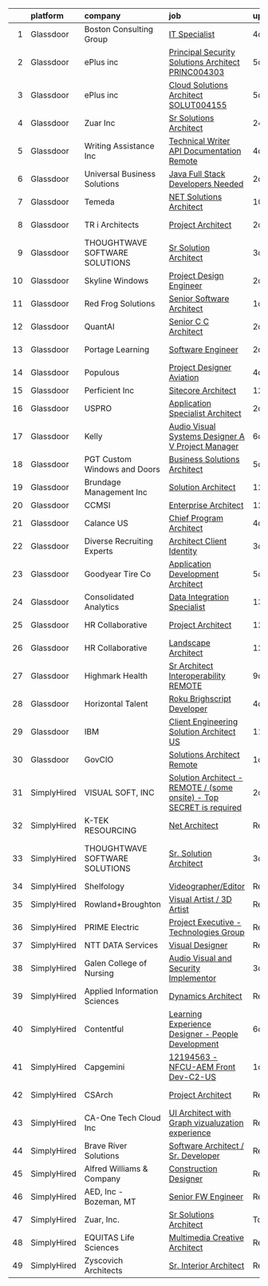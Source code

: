 

|    | platform    | company                        | job                                                                                                                                                                                                                                                                                                                                                                                                                                                                                                                                                                                                                                                                                                                                                                                                                                                                                                                                                                                                                                                                                                                                                                                                                                                                                                                                                                                                                                                                                                                                                                                                                     | update_time   | location                       |
|---:|:------------|:-------------------------------|:------------------------------------------------------------------------------------------------------------------------------------------------------------------------------------------------------------------------------------------------------------------------------------------------------------------------------------------------------------------------------------------------------------------------------------------------------------------------------------------------------------------------------------------------------------------------------------------------------------------------------------------------------------------------------------------------------------------------------------------------------------------------------------------------------------------------------------------------------------------------------------------------------------------------------------------------------------------------------------------------------------------------------------------------------------------------------------------------------------------------------------------------------------------------------------------------------------------------------------------------------------------------------------------------------------------------------------------------------------------------------------------------------------------------------------------------------------------------------------------------------------------------------------------------------------------------------------------------------------------------|:--------------|:-------------------------------|
|  1 | Glassdoor   | Boston Consulting Group        | [IT Specialist](https://www.glassdoor.com/partner/jobListing.htm?pos=118&ao=1110586&s=58&guid=00000181c805b182babcc3b16cb84cb8&src=GD_JOB_AD&t=SR&vt=w&cs=1_7e3c9428&cb=1656918225749&jobListingId=1007970412377&cpc=786328B4A40DC555&jrtk=3-0-1g740bce0k264801-1g740bceh2beh000-5039b3cd2f533cce--6NYlbfkN0DoP8nG612n6SaIo-6cBFZ4ajKscvbmOmjTSQxsFZrL9H6JfLgZfKbKgrk7_JLLLtGjovJhfxaH0RHRMWMWn4-oJDaCNOt7fUPJ1FBB9ld9iuAMeR5H7fpJmfkuBzxrax1h466KCIcVNNpHR4Er1LVmDRdEGs09bOl2uL-94qFNpDbY9WAy7E3grso174PD8CFiKOvltgSdApLCgs79I3ytYVMfY0LrX022TamWjr5BtTAlToo7rYjD_ecbt1A-f229cOTqsoE4ZYKPh8d9Py7ZS_6n2-PQQLfEiuQhC6ZWq1T-b27-zOLqVE0xhUZUUrwY_-eA0h_PjYj3nnEb3j93fYdJyQJdo8yMddUXwOQuG2sl5KPwdiqHzenTwR9hqPGP7G9ArJd79wJ127jWSwoXXpifKkMqX7st_30bTThYARXsc1w7Sg_ZBO9StTm0Vsmkf7DyhJC5E0-G9bfk6pJDTB94ZdkVxQIs9HPxav2eJfyOrvzqP1HFKCs7bITDNhocoqI31MHHj-OuPORhjuJOzKOcj5KfWDdnA4hyZoS1mOv-sk38WovtwRdayOJ_XTUHZZcE0vSv5cxbkb85CkWxgXf0nIIqEfgtxTmngqnG11r22KjTeBC-EY2MCMnw5zJHFKlziAcU4jJGMQaw_1v9Y2QUevN8VqcivWelCcZfNY_BIBXlH_1eOuOGWaOoxehRQZZnFT4fpc3CduLvcB4qTWgEGSlTIxbYB9qE-ebbvbj6CY-SXa7KufwKn8Av8Dfie0E5eV04NANuDTuh1K8gCIy01oSfzLExPu4ULt1ZPDpr5wfbSVthR3sgG_uNt0mQwmqcu171bXS3x0xD9kWgebBNW-0rmM3E-nVNxe4ND_RDYPWafl514yonVHbUi3WQSJb-qRLoF0QEaeU36Cz08h1d0tMq1M30i8-qo-e04AucxjO1JaVU2X0VRQp8qOLBNoMlPY18s8cF_7MNwM8yNCy5nH1tW0Zb_VrtJ6SVlQ%3D%3D)                                                                                                                                                                                                                                                         | 4d            | Manhattan Beach, CA            |
|  2 | Glassdoor   | ePlus inc                      | [Principal Security Solutions Architect   PRINC004303](https://www.glassdoor.com/partner/jobListing.htm?pos=109&ao=1110586&s=58&guid=00000181c805b182babcc3b16cb84cb8&src=GD_JOB_AD&t=SR&vt=w&ea=1&cs=1_1c0d78c2&cb=1656918225748&jobListingId=1007968707434&cpc=A30768B7258D0A01&jrtk=3-0-1g740bce0k264801-1g740bceh2beh000-451ebf4b48f3e9df--6NYlbfkN0B4q5ZfxtiYuHthRCrlNTaH3IgnRrb9iipLWN6eJD-7mZ_ik5fnnuNKhefJl6Hd360KAekCNqj5oNsbN6TfFB3XJ6PN2IPEC_EOwns-xIxorV40ozqYDx1gIJjlZnlyys_n5cEV-jhjNbq6zBFzgfZFvKgz4uISjz_f0UYwLqPpnvLlftJcIfCE2E-84KOBHxCtXXjKRO8uKcwos1hsyw6AwjxhzFXZ7iTYf5AyGiK5MEYJmI8pNT8q8z8r1sNNtfZ75rsURU7E2sG_u4aX-1WDy03gwYgq83BYJG2R5IhKPFGLgRKXOXl6ISReBuJUf62jg10JFWoegbSzInm1eEckvfpZ_5-pM_XBJwMtH8GPujbPgYyJnemI9t3f-q9lT4zCrwRpTtTVoFcwW14eGVAQdaCB9-xYHHIXj-vYCtQ3EbkUWO5TPZXVv6wNSIuM4bv2jBNRMsURA2v-Hiw2iq6y-_Gh1FMKOTlzLBStZKOYUZJ5ZQcgFA3G6758xcVMGaTEs5F8x0JSjNBNgRnW0S3iezclb9FrWP-MGJQcYYe4EHNrlzzM4N-H)                                                                                                                                                                                                                                                                                                                                                                                                                                                                                                                                                                                                                                                                         | 5d            | Remote                         |
|  3 | Glassdoor   | ePlus inc                      | [Cloud Solutions Architect   SOLUT004155](https://www.glassdoor.com/partner/jobListing.htm?pos=111&ao=1110586&s=58&guid=00000181c805b182babcc3b16cb84cb8&src=GD_JOB_AD&t=SR&vt=w&ea=1&cs=1_962f2247&cb=1656918225748&jobListingId=1007968314054&cpc=B63DE67CBF13A213&jrtk=3-0-1g740bce0k264801-1g740bceh2beh000-aa9ac521751e4a03--6NYlbfkN0B4q5ZfxtiYuHthRCrlNTaH3IgnRrb9iipLWN6eJD-7mZ_ik5fnnuNKhefJl6Hd3601n-WqgtBvik5BODLvtZfVzb7egCjMIqj0sUzE-VhJAWQ1Qsr6hPLvSHulrq9yltCQIA05kEEqiJ_OpV6n5DXKK0r1b-kjVfzWyh2KStUPn5XNjvv3NJH-KQXjUNvm1kf2-5eV7loi5DTpyF33gguiO4AaKklRuAQkcbtoFwlk5cwn6f_X7TxfNBSc4LVSmJwzPfFc6Bc2lxxiaCRbKcH1RVxc8IzegYvVFFSq3eYgNr5U2NOjeeHCDzT0FmCWizxrNYfyGYuvseh5sUP3ZG34D5oCbxFj6qaDOj0aF01m0iSxojbaiy-vlCZQpb9Ll6conhKgFH_pGYXJMJyP3TmALhR9dpGcUT445Na0-W7SXLzHQDD-NWsfPiuFm0AIErGDhcLg3zmCOetVWUe4UHk4yGGKxNYjA2VJQprruPNiJDDErRZ0QLBBYr_LI18x2XHN4dBzjuwDwDE5z43Qwm129MVz8a-B8MFe5BNUFT9BpA%3D%3D)                                                                                                                                                                                                                                                                                                                                                                                                                                                                                                                                                                                                                                                                                          | 5d            | Remote                         |
|  4 | Glassdoor   | Zuar  Inc                      | [Sr Solutions Architect](https://www.glassdoor.com/partner/jobListing.htm?pos=107&ao=1110586&s=58&guid=00000181c805b182babcc3b16cb84cb8&src=GD_JOB_AD&t=SR&vt=w&ea=1&cs=1_4bc58a87&cb=1656918225748&jobListingId=1007979717767&cpc=43E37B7B5399EAEF&jrtk=3-0-1g740bce0k264801-1g740bceh2beh000-26027f98ae2fe2ec--6NYlbfkN0AZiaPZyccuKjlre0e0RaBFeO48J0QExrO5hcuLctOVaIu_7Bvz8W8Uj9uVDP_Ge9XRUcrpyv0FVogkQ_lK-4ONOwfmkzud88MWUV6exsPHUQOSqNgQMYty6nq--qGXlcDZOwzTZ_BTPY6j6bzEM8_fl7fQW5ADFvmu69yw_sr8j0Q7WBm250hItitmd9b5wQGmDo3tyx0Rlvza90xBL9QBtGnLJF5rvhnqkNjb5t0rAE_0nphM7Gi9vfZ32jdx5vpGsIQB6EC7l3rthIkFy_M0nUXDhCz8gohQ1uuZ73-l12AGskvuYDAIykqfTfYwfm9aew7T640VFrAdiC6X4E_8iOnt9fH1TxCAM9DFYCmUUXK6Ei2d2aM6Do-dIXU_vSTpmqaKwK9TQ5x3RCiQpwtUfh_LL6te-ysU_hjuCTVWurVnW2VmAr2TGDoVUej7IinINaHPbzEk_bQpVhmcDkr6vR3nnmZmrRb5e-JEUKWfT1uymOaRxEGr1Q8y1XMF1Fhm0_Q1lj7NoA%3D%3D)                                                                                                                                                                                                                                                                                                                                                                                                                                                                                                                                                                                                                                                                                                                                           | 24h           | Remote                         |
|  5 | Glassdoor   | Writing Assistance  Inc        | [Technical Writer   API Documentation   Remote](https://www.glassdoor.com/partner/jobListing.htm?pos=123&ao=1110586&s=58&guid=00000181c805b182babcc3b16cb84cb8&src=GD_JOB_AD&t=SR&vt=w&ea=1&cs=1_2f8ac29e&cb=1656918225750&jobListingId=1007972107484&cpc=1D891ED3EFC3904E&jrtk=3-0-1g740bce0k264801-1g740bceh2beh000-8c97d43449a96c1a--6NYlbfkN0CbyqwCxf7BnLAPLY6j6nCmjwAv0qpbHdzsE_kjzGwLatUrg5kenURRh9CLOawPIOyGzBRND0PUALeFWx_BHiBDgA5vWY8tU1iccnSMpqj3nAIZ7Y0GqskV8PEyb4TbZ1-NV9dzv1VnQJXS76ACadLtr0ZZwfnAWj13ax1XoJ6jA7nIIF0XGmWHWi7E9O11fH3UHu9G86kyeNRptfsSBibRE8634kBt2FGhKyVH3uiX9YyceI2T0Rxv54kfGrzODCedYxKFiuYT8nmq6l42fy7mZbK0L-b27WIT67OrIpXKKQGsAiCTTIRDgIznE9BIQxC2r7gP6U8uugEqkU6l9_3sHq0RwuKIrPyNMzPOa4digYD5gN1p1nnKRnEiqo6JB8MaoMd_0L6Wq8Y8Kg8AtTlTUqdAUb8faYKVKu8u-wA4U-MTt3u2-eH-YkIeTs2BM5rhWt5Vj9zrMPQ5IIa6ef3VlL7nBPYzFw7LYTd1BFLVUtcGW6cr6AIfgGvWiDnTQZYqEGQ5CsyGVL9NXnNmRMvQ)                                                                                                                                                                                                                                                                                                                                                                                                                                                                                                                                                                                                                                                                                                                | 4d            | Remote                         |
|  6 | Glassdoor   | Universal Business Solutions   | [Java Full Stack Developers Needed     ](https://www.glassdoor.com/partner/jobListing.htm?pos=110&ao=1110586&s=58&guid=00000181c805b182babcc3b16cb84cb8&src=GD_JOB_AD&t=SR&vt=w&ea=1&cs=1_23023486&cb=1656918225748&jobListingId=1007977614812&cpc=D8FBC54B4F16B65F&jrtk=3-0-1g740bce0k264801-1g740bceh2beh000-5ee1f77d051e59e0--6NYlbfkN0Du73xfSZ8llA0H3juDoaANIkfCJad9A8777UdOi_8wmN5CqvHzGRXq0rTxZ5TPX6la0uZ5YC2YQMUspOrzg4QQntUnhy3azFBKb8LXKYRz-yRVD6OX97hpsVCuf-Q66BK_NS1PLvDaJdeOQBwjZC_lrvjkw0RPBy0PQskb2h4yq_YSl1AjCfF3Y8e_0wSA-OihMboBLNTPzat79TNl0dSz8821MEscMpcMPvuN1yRrA_bp2sycBdl2RgpGsyZDaOYq8M4k6HHP6A_Z0wFyeOnk2R6Fte9GIlShHrQ1_8X5GdwKxbH5bju8M-IAd2bFle16fxVU5cOWFWXTIB8DKN8cJfrukGS40A_18AG6eKSkx-w_FStaecCWYPiJQDDWkgrQC3OaqEVy3J0MF6rAdYQ0ZAy5_-VqFfDnUY6sPuPf50eKZh0bNKyDdbALvQxAbJtOrzLYvk3OXVa_ieeTw8AOCZ3qxyaKHviMhq7KJZrieEJbRrRCIb_X69BrBZ3uYLEDGsUKBjMqxZ6i4QuTYsaz)                                                                                                                                                                                                                                                                                                                                                                                                                                                                                                                                                                                                                                                                                                                       | 2d            | Atlanta, GA                    |
|  7 | Glassdoor   | Temeda                         | [ NET Solutions Architect](https://www.glassdoor.com/partner/jobListing.htm?pos=105&ao=1110586&s=58&guid=00000181c805b182babcc3b16cb84cb8&src=GD_JOB_AD&t=SR&vt=w&ea=1&cs=1_65247362&cb=1656918225747&jobListingId=1007959760529&cpc=3048954C0A0E4D25&jrtk=3-0-1g740bce0k264801-1g740bceh2beh000-3e9c58443d92eacb--6NYlbfkN0Cdyrb_-SYpjIsC7ShR4LTJruqxAexHI1Km_0W0EzpI0flnEmGiV58GPzItpS6S0-frolYagpieznyBuoUomL9h3gSaCnetPInLxwBobixKL3urrMd_pNPHD5zyfe3qYeDTq1l0u4qIC5XQByrYReYxdKxrrCDbiia_Kn5TujQ4Lly38AvlSGVFQ-ZfOZbF_nZBpi47sRwGt4gSoJzAQRYaiJQ-L3SqSL2ju7BWThPjihOhA9xKsf08QmWe5p1MnU4Yyfqw_30sP4r7WAnMmpXnBQECOKo7hWcYE4tursDeJNui7oruVWvz9j0X54uZwgJgWLz1S8iwimnRaRMtMt0RIB9me9v3iZKBLR_NFMUAW4HHdBKH8kapxoHplpj4vujdxSxEGUMHM5QNG_vzZB-U1kJnTnAYegnT60N-HY_3jSDPwb5aHh7VOIYkhEUy66k6CD7YtJh719G37Jg_dbObtIWH355VhBK3CFVyfIbmwZTjUegDAZxG8RZnstleYLHeD84lGJ3CqQ%3D%3D)                                                                                                                                                                                                                                                                                                                                                                                                                                                                                                                                                                                                                                                                                                                                         | 10d           | Remote                         |
|  8 | Glassdoor   | TR i Architects                | [Project Architect](https://www.glassdoor.com/partner/jobListing.htm?pos=102&ao=1110586&s=58&guid=00000181c805b182babcc3b16cb84cb8&src=GD_JOB_AD&t=SR&vt=w&ea=1&cs=1_8f9c5477&cb=1656918225747&jobListingId=1007977104613&cpc=E963DECF89F34517&jrtk=3-0-1g740bce0k264801-1g740bceh2beh000-e0a93faeca150a64--6NYlbfkN0ARxJgBjX0xGUxuox7CXGr8cuU-LO2u8Zq9CZFa8xkrFUCa_QTXg0JcLgzgNaUcaSnV_Se-TDcxkY8Gl_QpC8MejPGk2rU6wnMRTnvDm5fexbiOVgj9k-3P4aLEtVC2OBOHS1dsqfMHNSJsIvJc5RWUm7E4prl2eawejJ1Lg-YRX4LFkVYcdVXrho08mNFJcvQ5A4rn6sFouaIpxo0XHgISkU4N84yfWXCic4ZUxJu4jPeRUD1jLX52Oy7KgzIy8_FRiQgXMdc5iSkNhWnRarv89hsXOFdtW1IKuWnSzB_woPdvhcKFHwSL4rwVMS1XO8wmAlerfFDO93F-it_D7p__IUeaOS2UZoG2C6RoqzN8dWdDLQTu24Eei3fVoFx6Ieum6FlTFr1Emkjz1dGD97-HPajZxCHWCwLnK0H4CRKjreI5yOjD2J9Vaqqm77YOlccZv4rh2d07F8HR1u6AYPRpXxtiqWvWViUwplGfzAoCOg6OPkgs7CsoYylfQAUljQkibRunRfLyHQ%3D%3D)                                                                                                                                                                                                                                                                                                                                                                                                                                                                                                                                                                                                                                                                                                                                                | 2d            | Saint Louis, MO                |
|  9 | Glassdoor   | THOUGHTWAVE SOFTWARE SOLUTIONS | [Sr  Solution Architect](https://www.glassdoor.com/partner/jobListing.htm?pos=112&ao=1110586&s=58&guid=00000181c805b182babcc3b16cb84cb8&src=GD_JOB_AD&t=SR&vt=w&ea=1&cs=1_18f0c59a&cb=1656918225748&jobListingId=1007973919205&cpc=E509DD49A6927373&jrtk=3-0-1g740bce0k264801-1g740bceh2beh000-75f80485c07a5098--6NYlbfkN0CHZn5pwgssp7aOcE2ck5zyIySAeNca-flkQMqnTsLjReOhWdZFWhTlRyzZSVjCwOQhbtRYYhnEMVckeUfMZEkmUDyLNrk_weMfOfStLmfofO08WwXMw1m2nkhz6G2v3HdpRnipBudaxQuPEq_fFbsPGfKYK4FPKaWJOagjrAxaMEaJVcE8Nvdo9_iYGncDWkT_LlST0ouoINZICHjmLdwNeOczemqR3Yxy_k_yNKEj_NKXnflpjOZw_ksauVrV6mNDcFD5r2BLwFgypZIXR-F-oIhKCNUyIsHieNYa1aVDLbVYNT9pWjcxt3kOf_ZuSwhb3fWrw7HWwo7qO8hSqrlbKsMQwqEYvGPZhgH2tnZYrpOHABh1q3X66NLqlcfNgQFIZdeJoXqva_3vYHwYJpzF56iL4Tu6bNkQp6pYZHpAcIDdMjJ_Nm4eudpO7aM955aYG_KL_dh1p56Fab57gXRyjb3RwZepWq55HVKPVYT-FLdHXwu_mnbbfjDCKtCLVVpmusnEXcDfEg%3D%3D)                                                                                                                                                                                                                                                                                                                                                                                                                                                                                                                                                                                                                                                                                                                                           | 3d            | North Chicago, IL              |
| 10 | Glassdoor   | Skyline Windows                | [Project Design Engineer](https://www.glassdoor.com/partner/jobListing.htm?pos=120&ao=1110586&s=58&guid=00000181c805b182babcc3b16cb84cb8&src=GD_JOB_AD&t=SR&vt=w&ea=1&cs=1_8b34309b&cb=1656918225750&jobListingId=1007977295026&cpc=BBBD384EA192911E&jrtk=3-0-1g740bce0k264801-1g740bceh2beh000-86a86c39ee4a4e10--6NYlbfkN0BfDn9qzh86xzf4i-vqFgBzWj7dNiuZZYo8X3wbdUeoUDIp_z0aHJnMaCdXAK7HVEfikA2RCCYjACk-A4pcOxVhrqrhk3kIOmn0rlYOZHUi1jEz9D009FGAcEX-M-k2cwHm0Z1_qVxZJLQnwbR58cMMohMXRMkNSiqfuCtvezZ6h2FLYCLB3zBTuh1tEUG9WB5UyyOYFVjewAub7f5g-JEETJ_h_jV3gY1s1K6CczeP5BhzLbSEzR_sT1lJr2bmCFemN2x6UoBla3PsJTc3edNicWMSdeYXdX83tVIsJLmH98eJOeMZW-038sR-SuDjgDSW46pXPLqspeA9keXaU54XNl8EweduVvqXg4esEtldoeo0OpxZS_3B5w52_7LH-9yKNzk9olarBp3H7p9XyWvyQjNpdgzoLggG_aa12lf7N8UI612GnyAPHt2gsEBIcibrTm-MWXNmSJJ4YF8NTdGRmLUf0pTsauwW6NuuvLEgi9v-uYyvy4FfM5qI6nt5Wn-QE9zg-isABQ%3D%3D)                                                                                                                                                                                                                                                                                                                                                                                                                                                                                                                                                                                                                                                                                                                                          | 2d            | Bronx, NY                      |
| 11 | Glassdoor   | Red Frog Solutions             | [Senior Software Architect](https://www.glassdoor.com/partner/jobListing.htm?pos=115&ao=1110586&s=58&guid=00000181c805b182babcc3b16cb84cb8&src=GD_JOB_AD&t=SR&vt=w&ea=1&cs=1_41fc5cdd&cb=1656918225749&jobListingId=1007978805040&cpc=AF8BC9077DDDE68D&jrtk=3-0-1g740bce0k264801-1g740bceh2beh000-3f0e2019bbe2da0f--6NYlbfkN0BTy4Vq3kUv-8E8fBOrhZt-7WJQYqv7u2ur6JnxlE7nq8g1z8_JD7tD55O1CXZf3p3lfMg1eunN4QUvIns43DDIDcZkVFGIjNhzKKkl6cKIk7EJGLiBQ951-4ri9G_Q4FzOr0jlPfVyk2oUpjJ6KRqR9yqoxjmyqSwWVIJGjsQOmI-ujUFXGjklINs4GXV5r_7I2M9RVpR8Pdb8HD9j7KXT9H8bIN4De8TbyufHZKrMzZtQhujCCYQLHmCX4lzsz1s7m1Lw3w9Eq1vzQXdtzhjIb5ylwGOvhgR20-9xs2S7PRBytaOKv1N5BjTRgGWAuw9xx8VFj1eqdOU2YGZZ74IoQL_R-0wpOzgkuQmMdejUb3bkYu4Mr0xAk4Fh62mdOfOgn3Yk6VQR_rMWrl9Oq2EExpwu2HCMino3WABjjojNyf_PWZKfN3SOwqojcGyN6_rs4faqa9w75xW7SjzpF9_SkjkayFE6PtC5Ts89yoxq9gP6VvY6ef6Xv_-oUNX29U0EUiInyUGqeg%3D%3D)                                                                                                                                                                                                                                                                                                                                                                                                                                                                                                                                                                                                                                                                                                                                        | 1d            | Remote                         |
| 12 | Glassdoor   | QuantAI                        | [Senior C C   Architect](https://www.glassdoor.com/partner/jobListing.htm?pos=104&ao=1110586&s=58&guid=00000181c805b182babcc3b16cb84cb8&src=GD_JOB_AD&t=SR&vt=w&ea=1&cs=1_aaf94667&cb=1656918225747&jobListingId=1007977658667&cpc=D297ED79D8873EB5&jrtk=3-0-1g740bce0k264801-1g740bceh2beh000-8a9c1639fdb1ad95--6NYlbfkN0BHIfC1zsKGIu0R3teaIu8liT7fbRNLaQeDQfcPJweUK9uUr5EuWDhTKga_8tl2V7kPmob6HipLMfwUqi7HXZ1t5zQCU3r2fSbUEhoc3APVLKJs02F6kKwgcC_PrLq3_TTbs_VOcrys6OLbgfQBPd7zc-mgnZrSp0Q7n4g_hkrB5x2W6CgthqX0suLHVeBF_DW_V3OsHeuPeiWl5471C12Tgzd-CAbcFW1canEYw2x7cWy2_uTgMSKwEqUQM2lezQqd9Oj6vyjN5UV-sOHTO_DF05z5QVK7iyao9bkY5PTVbFQdqVwcIoSsPvCQ3qRdoy5CzeesAPHsMUx38Jn5eA1TpOSkwVQOxvkB4inQ272HYDqF4jR9ehcX0UMluufEno-JQG7Q_PATz6xYSsJS1Z4MF4IQ439LAYqj7I3phBPBs15hSKJgGcZCvfXOOL6nnkzRL5RENhIH9AqLzmWlK-ECHh9lO0KS_hZXp-LpM25FWb-nDz6o19qFjDpZQvaBlL-rKJdrKXfSNA%3D%3D)                                                                                                                                                                                                                                                                                                                                                                                                                                                                                                                                                                                                                                                                                                                                           | 2d            | Remote                         |
| 13 | Glassdoor   | Portage Learning               | [Software Engineer](https://www.glassdoor.com/partner/jobListing.htm?pos=114&ao=1110586&s=58&guid=00000181c805b182babcc3b16cb84cb8&src=GD_JOB_AD&t=SR&vt=w&ea=1&cs=1_39aea7b4&cb=1656918225749&jobListingId=1007976944177&cpc=88BA482E144BE5C8&jrtk=3-0-1g740bce0k264801-1g740bceh2beh000-8575798ff6da14ed--6NYlbfkN0BM4EYztATjG5zj6aB01IqLKrE74O9rhimx1z5rCIYJaxk5h175dtm-hqOMbOZLLJlnmUGd8DC0txkD_MOfbD6diZgnqKjcF1XbuG7OtndOhLkhjfZjVitMesvo_5LMG807l3XWOcEkGPvTqaop-oQynS0hwU-lXwJF02j1Sb_YF0bmBeZJD4T7z8l1wx4gc62G_MjnE8CQP5apdg-VBlMSwBllDJavh-KtA4mnuz85qcbMnZLwZSx3q4kbqER7klc23T4Bw76M9hgXrHY6siNEKvEkrNLwGix_2Zs15ltrnh3aO-AXMVFuEMO4iMFg7ZIpNzRguvrD8m3aWY_5FMus8bxyQDk81vzZhgzDPXdtmH3AxDa6ynuZ2hNjhRE-9RU-UaKIfFOAF29Vudrb--JQrSe8TG8zQ0g9ne9HptD2Wu6FfrVXlSP2ZyqS4JfCWKlZ0x0LS_vEVMMnxrMKx23MKFLdc8aNmm0etLkk6rm4UDoBhObbxGj0yp9Br90P96k%3D)                                                                                                                                                                                                                                                                                                                                                                                                                                                                                                                                                                                                                                                                                                                                                              | 2d            | Beaver Falls, PA               |
| 14 | Glassdoor   | Populous                       | [Project Designer   Aviation](https://www.glassdoor.com/partner/jobListing.htm?pos=101&ao=1110586&s=58&guid=00000181c805b182babcc3b16cb84cb8&src=GD_JOB_AD&t=SR&vt=w&cs=1_30ee2c1a&cb=1656918225746&jobListingId=1007971103984&cpc=C8B5964DE0E6BCA9&jrtk=3-0-1g740bce0k264801-1g740bceh2beh000-6801e20b29281ce0--6NYlbfkN0AwcB_-3iqEJBVLacI3eHPYTCIHvyRAv4wzK-mGZyuISEU2FpgGuNAN9umVyGZ20OAy_c6I2QvYLHx6eg7PyISlrHPw6-uV5sdsk6dr9IEXv_p0d70NqSyGksvrMvGNZ2_Cc6j7C6mVpQyhi2Qh5a29_vxKRklLvgTPZ-Ut7811zYLbLijaxbLl8mDtATbM16Hzw4q8xnFEaRLWRH1Na_NqF8ksDXR2y_xhggrY6A8BhwPksuuHYFYKwWU7XlUR62G5mHPc2XVV0o5r37pDcJ9kALRu9aRhNv4EzZIWqkIZJUJvCTDp5yd6zKn08hBXbqLCIT_4XdoyCr5VLTNOhlOHhcrAgviUEGttaqay88GwAOaMRKL4lKHc7XkIK0H4tvRG8wUizx2pY8lbVtzGjrMt06Zmc4McAFMNi6cJp3cjGJFn3xRwnr6S4RKakxV5oIVLI6Nzwez_HBkDZR6XT-yEzfq0Ta6Hpou1QVsqzqgJnWrviBCdT4KoBoRo8jeUyj73z8sisx2iWcNyzKrZbqfZEq5mA5PEnayab2PW2QOP_r7GjUVeSG_CMEAETrTwYzCthvADlRL4B_aPzgV0u-Dv)                                                                                                                                                                                                                                                                                                                                                                                                                                                                                                                                                                                                                                                                       | 4d            | New York, NY                   |
| 15 | Glassdoor   | Perficient  Inc                | [Sitecore Architect](https://www.glassdoor.com/partner/jobListing.htm?pos=128&ao=1110586&s=58&guid=00000181c805b182babcc3b16cb84cb8&src=GD_JOB_AD&t=SR&vt=w&cs=1_adf6a37a&cb=1656918225751&jobListingId=1007954232984&cpc=DE56C24FF6DEC286&jrtk=3-0-1g740bce0k264801-1g740bceh2beh000-73b5022f2aee2c67--6NYlbfkN0BwIgd06viTOVw7UnH8DC3CxiQdYXi0IoPzutHrAk8t3kMfNDnsOo05GMyr1NEUyJszLQrfWB--8tkJq4dziPPRsklxk7ywHb1HkL2El8e2e1ro1FEjZwgNzT4TqrQb13EqqsMQib3gDMwaX6IdyQE4T4kuQ4uEzRu6FUWzEz_oLAucPHJ611DjW89bCLd_HF4AsTuOaybJpXMqqh12qv2MXebLfA1_tPE28NxkO4wWgrQcHv9VPE9gtse8KuvbZ73V0A4dYFuV-NRIFtnFN6gr64nN0DX7oCraUZOO5i1BYjYpLcZToZ-kF8FOtjkySe15gHPzWzS7GigWUGZfx81ebhFO6_BnVTdgT0sy1Wlc4-2YUkDQ91wGsmM8yJKDZlpkMeVez4p22DmzBwQ9AHYqadsTDuUSPBEs0hk4mcKc-0fiUh6LKwPzmt6CdCwb0e_xCtDA60UG2KXhQHZ257qLdH49pP9Vlylbh2_POoxOJ8rFDWj8yKec-yIMLZXUVzF78uA77beIlJfmO-OhhILIiSmB7rlS3vaqlf4A57_sdOpWYND6SlhZDmKxjd-6nZe3-VOfHy_UJA%3D%3D)                                                                                                                                                                                                                                                                                                                                                                                                                                                                                                                                                                                                                                                                                    | 12d           | Bond Hill, OH                  |
| 16 | Glassdoor   | USPRO                          | [Application Specialist Architect](https://www.glassdoor.com/partner/jobListing.htm?pos=127&ao=1110586&s=58&guid=00000181c805b182babcc3b16cb84cb8&src=GD_JOB_AD&t=SR&vt=w&ea=1&cs=1_e12e4d49&cb=1656918225751&jobListingId=1007977360006&cpc=5C70DC7FEE0D01B1&jrtk=3-0-1g740bce0k264801-1g740bceh2beh000-945441cad278d235--6NYlbfkN0BRn4zFEnrE7Hgq_DYkZ6ukOxkKFK2hKx5vcgIJkJGtHqKbh0Raz9H8xYK0_bRMnt1LsfWYW8LUgJx2lomVMGTNMuh32EE1oT8PrfZURv0qorBhs0o1ZsIA7i3AQB-rw3cR_zDiIXfVIjVdIGdhLmccVpJs8fBFTcRYuH9fIwi-tz6V16VQW5oOOGosZLw8RBkn-pgtYZCRkicSjj9nVGg-f86W6OZ8P5NDHPHCeRdmhK0FyxUACLRtcHhzMRhBQd1NnxHf6oczfwUamGP0UUtcThjHXSj7J0STfGdtD37K-O9FYeAOmd-Z76kwZjplB83-WtMDjQ8pmol-Y-Bs9dZHrHhtWJgjdVBLQzAK4v7-H1XvitpHYtyfJqL0Ujn35ILO9rsizZH2q-mspC31TjoM-K01Pdpx0kTkHIbJDHf3iPF2q5CBRUqBFgOUKe_1LRlzpUOozhR5944r5urj1oCeNOJcGmpEF0DrHGlbAzQZyl1Hw-NFS2vrHjo_ZIO3aTo%3D)                                                                                                                                                                                                                                                                                                                                                                                                                                                                                                                                                                                                                                                                                                                                               | 2d            | Charlotte, NC                  |
| 17 | Glassdoor   | Kelly                          | [Audio Visual Systems Designer   A V Project Manager](https://www.glassdoor.com/partner/jobListing.htm?pos=130&ao=1110586&s=58&guid=00000181c805b182babcc3b16cb84cb8&src=GD_JOB_AD&t=SR&vt=w&cs=1_fafba0b8&cb=1656918225751&jobListingId=1007967259285&cpc=61E17551093C17CB&jrtk=3-0-1g740bce0k264801-1g740bceh2beh000-50f2a3af29f2ec56--6NYlbfkN0D6qFSVCaa8tXn-rJ3OcXif2lPyFmwsE2iZBGE4YLg1gz3DzxANTQL2R188vJaRnaf58c-AGt8qGZk-LzU-543hy-BT8gNK6lhdMDAnfklngrbOxOX4eEHcXOFe1kJtWwNUu-UEsWNIShICIp4jppLpbQTH4gWnOZXQErcw_rBQqP0kGStH6HMnN8DMO1Li6kJgxioZ7ERqHnTeI_XhuItdZmBKu_d6s-XOIAdQKUsbJ19YQqPdf0TIMM9Nssy3dOhjyoYvPpC3wAVspEoGOc1Rk4zS8aNlMNGdofZRjVVcAW0CPj-05IBqaJOslzxt0FDoVOVzKjldjNkHdagjCxJnjrRZAYmw2Q2x87VFuvh6FOiG8_819-fPQbn4cnqFcl0L5OgKNdz3FYB2bAzIEy1VjJtwUk3Fkj7X5OsNQY89jsRuRWviVaJ4Ks7gox-bpg9syKa_106jRYqZ-dRIegF_u3lw7OV_1JkBdrcBTAE_8-wabIHPclOSjfx53Tf654yR8481NcmbkaApK7Qqv_vieFQHJYY_oqSnYsDC6j1TrhnHIjSnl_-3jeziA0rEyCCG9ei8AtEzOgPYgvsQ0Y0GTfWuUVUkaovP26_kx_Y2V2uTwzX4C-DBiiO6jvS5DOMgdmj0X875PSx12X_MuZzjbtSHnzuXXopVaSUjIIZzjkcrA6WgRoV5fnHsSr-zsNoDh1Zn2jXqQPRergU5Y2nGGMfkdD7Sg27QbAX34Sj6M4wN2K0dKEIAF3XHWjx4RcqAXJ_QOupyoo2PKxtC3L-cSX3fjneAcwdQ9xEs3a_NQCltaMXUGnWRkp0Qs8Yeo5lUel0i0O8FFjE6h-xZosJuk9RSqrayeneDlM7BtSSTzuoBuFk3kb_f8yTAEl_VtVcvmMhQgpvcuqUXwajLIqp6AFaxWQiSEmvOKX2Okw3pNVyG2k9hSuQYZBuOwiLoPF2lGhRvmyd_ju5AASAAtPlaK8OzDeLJkjetFVfMtaPJObxWVV62v69rnvkG1S_6144_VZojMhj5RRlAE7XT-iL3qXnkJ1_ysKhCpgVR0sTiAUEAQth7EH_DBAo-djPqZmWjew-xg8YX-GCavnI8NDozOYBsOTEbl9gRiiyAig8aVWjndIHXrIo3D7cBxc75w0sk4u1fYcPgv3njE3_v5BMDvMxBfnYWJ7OFh-Ma6ua2dKS1KsGrKgQwnu1TfnA7QuE%3D) | 6d            | Austin, TX                     |
| 18 | Glassdoor   | PGT Custom Windows and Doors   | [Business Solutions Architect](https://www.glassdoor.com/partner/jobListing.htm?pos=108&ao=1110586&s=58&guid=00000181c805b182babcc3b16cb84cb8&src=GD_JOB_AD&t=SR&vt=w&ea=1&cs=1_6d0285ba&cb=1656918225748&jobListingId=1007968627302&cpc=8D2B7435C06A1689&jrtk=3-0-1g740bce0k264801-1g740bceh2beh000-d1f1ceedec1bf2d8--6NYlbfkN0CMEbTSwSzU1IW97ywJYYnqOWrNpBLK4VX1F-90i7rZ4Mt5YBoxnkmxflezYoO10CWmxQDOnk-RdEieZ5LPnk0VVX-z2jepO7kn_VJDloTs5jf3EfmknQZ4WcgTHffqPzWHHIWuCsPL7ipTDtR3GTGPdsAKUAK8p1nfR9vu6LC80HScdaa9N8XAJsiB1KeaBZdnBm7IYHzhP4Lumcmwd8dYAOuBC3Pr-TZpPli249lgaVgGFrYsV01j0v-voL8dlKk8jjpL5636lmuFgrCFWJRcdBcoHfdYlDNufjM470Eey2uO4tdVBtpG-bUk509E-tpC3ccBB47BRxloi8XfHGA8zAN2Wku2xPrXeoR6IZ1NXSUq7x_iOmBe_9SXkDvuGuDbZo2GXe9FH7YIVoENtNaGW8cbTXTFl6UPZRNy9tg2WXegnN2zhfO5wrizcQqghxue4Y4iSLJscKIQIlB3ESDNlJoYs8J21s3b7QWNdYM65hRTB7xxP_ySXKpOToVNDJaUGkWUlV0UErUJ3lzSU490)                                                                                                                                                                                                                                                                                                                                                                                                                                                                                                                                                                                                                                                                                                                                 | 5d            | Remote                         |
| 19 | Glassdoor   | Brundage Management Inc        | [Solution Architect](https://www.glassdoor.com/partner/jobListing.htm?pos=116&ao=1110586&s=58&guid=00000181c805b182babcc3b16cb84cb8&src=GD_JOB_AD&t=SR&vt=w&ea=1&cs=1_1c211853&cb=1656918225749&jobListingId=1007953959328&cpc=8507CEB59E1C6AFB&jrtk=3-0-1g740bce0k264801-1g740bceh2beh000-46d228c9998121f7--6NYlbfkN0AGfh-Lc_KsKUjNFLml7KyHwsWIuEkbqC5Cixjma0QALGkzqZQNZ7K3mfVsj10Jcvtf2AD4BYaD-uHUiGC3iualoXc1OFtk33d4FPQjiyHvuMFA6N12Invyh4jfIQrToCIdstd7gusvXi_WuOhu5kHSxk5bwgCdTNG40iN77pk6Ryh2d6UZ5L8UcdlBwAwlbqyRtBep4950RJqBs8kdHSyheXIMwNV0jfX1DKOJgWdEwKud08ytGdHwRvmA5sXEdipJFcl93FPFoy0Kk7RuvUW2M1S-PjvnQVlvxR-0o4PP7oSgTq9J5fQ0vLht28X-Z-ujJRDdeb8pRAKMgpNP32JOJkEWWgpXxYU0xBpmb_2NPBA2g87vlngr7luNcB-OXk8G0Z3kGVc758pf2QNSi_qfDVqZv6gy80Edc6NZ6z1u771fqssz8H_wHOxkv9LKL4f7b7e49LbByAypPFwOaHrvGgNc76oD1Qc07TdkAz99ZgPQHb3w450GaNLlIX7bB7P6bFalrBT5MVM74ZilJkT_SLDcj1GJuXGmaWaOOlMgo8nru92jSmhe_6pt_fijT4HCCtAGYYiYrOFsQU_1RQyQ)                                                                                                                                                                                                                                                                                                                                                                                                                                                                                                                                                                                                                                                                           | 12d           | Florida                        |
| 20 | Glassdoor   | CCMSI                          | [Enterprise Architect](https://www.glassdoor.com/partner/jobListing.htm?pos=103&ao=1110586&s=58&guid=00000181c805b182babcc3b16cb84cb8&src=GD_JOB_AD&t=SR&vt=w&cs=1_e7339c31&cb=1656918225747&jobListingId=1007955415742&cpc=69B8552047CEAB84&jrtk=3-0-1g740bce0k264801-1g740bceh2beh000-4148b5ced00369c5--6NYlbfkN0CDM7tFJxw7f4ijTXeqGWcR9iaGooe3kUV-rew4lpDfjLIrzwCpRrxzU1u-5Ydzledc9LWTqyaiVX7q4_NIEKVj6sjOnZoBuYxnmaJMDq24CbbLw-0EIvD5erZ5R6wFVTm10LvcxpMOwDwrvqlyrVNCj0Y9hoOMfJw_4wjTB79No33NqyY4yiLZsYOTVq9KNmx-SUQ2u7fl1nGWJXArFoIcr5b2tqMv-d9ADNfMGdGAM9FOJAicR5I1LtDDSdyry6ZNJCap4h-aMQulusVvVtI62YIqxct1WthnRbitLRmHN5Zf9Q_W9uOC4a8sGlF6uq92_MRcE_VULG137TupNGFsMdL1rLh1AtIHr4KoGGi5_RJIlUIkk7XnTVvxQxPD1vw09fBcUorFInBOxRXJtaYUTqYDpXsrvPH_7SneftuFxy-9Ck7QV0VaHJfCNaYQwc-SKL4wSGRTZ1s9syTjM856TJz_KeC4ojjEIzLBz6cvI4Sdne3VmasOfmGHo2tsc-Ne_gr8ZhCcXn-p3g0hCZFLB47NkQAtOI1tcBxLkM2O_LvElujObeQ15XtdnqjdzljyX8wiVN8bP3ax_2h53QYHCKOc6FU88Jyj0kT7EGoSCyMjtCcC33tEesbaPt3ijLC6nW5C5_YebTpxvdPB_0p46sYu22NWqRSTD28kyKPIU0hMRzPsOprf3P7UYCPH5FfvsbKBSzk0GM_Jvi3Xi9rLgjYFdWmcGFZDBEUWS5_JYsLepRUpWlAo7YoncaEoxLRB3XtfhvMep43cSmgiqKUQ7tlm-3lrqR0%3D)                                                                                                                                                                                                                                                                                                                                                                                                                                                                | 12d           | Austin, TX                     |
| 21 | Glassdoor   | Calance US                     | [Chief Program Architect](https://www.glassdoor.com/partner/jobListing.htm?pos=121&ao=1110586&s=58&guid=00000181c805b182babcc3b16cb84cb8&src=GD_JOB_AD&t=SR&vt=w&cs=1_59ee5fae&cb=1656918225749&jobListingId=1007971662043&cpc=878687325D2A5CC7&jrtk=3-0-1g740bce0k264801-1g740bceh2beh000-b0c16b36e7c26f03--6NYlbfkN0CUxI4io42tSS62xnL00SrXi2yJmCzdJxEKcpG7rurhb5FjF5g-iXmZvTARN1VglQ3COWQjuxrBumaJxj2APgssHRz1HcenbgNF8o_Rw9yEeypNQN9NaXYt3Mno6NMoSp4RF78NQCzIdaR7G5fNMOSi1KtL-uG2ObBCHnmopQ827yHBEOLHXEDLtWA7MxwJoDrl_hsyVtRYCooVuVGp7xB_k5yX_NA_pxjcHN7vjkW9Ld9SQqRbfsLZTZ66dvlQLra4LKrbLE0Wf8mwoCEwwpJQnqMK5OcyIDUCyuWM2l--T8-maulqJD7evY4sTKs4n6j5SCnUjATfniQQj2CJnLxC0J_XWyO6oN43TFuFkmmshtqTACBV9UVjLJ4GhSoQ4RX1eEf4DZ6pXDuLw6M4MdJXEEOklFf4lmJ-JppVd18f8DDQTLJJ2b-MumtKuZhZ5P6srazGAKHMLyEmg8q-Y4wIfL1_udOgHI4RYFie_BGkA4tWB1EVyr3ytYqqgvfKvn-2ORdWgS5WGKs0I5fDb2Xc-6kcxA22jtjNhmzmbvzsOBY47v43jLQd22RSixPEiAz3-qNbLSn5AUl5fOgTWMBIuDVt5bT6Qf4%3D)                                                                                                                                                                                                                                                                                                                                                                                                                                                                                                                                                                                                                                                             | 4d            | Atlanta, GA                    |
| 22 | Glassdoor   | Diverse Recruiting Experts     | [Architect   Client Identity](https://www.glassdoor.com/partner/jobListing.htm?pos=106&ao=1110586&s=58&guid=00000181c805b182babcc3b16cb84cb8&src=GD_JOB_AD&t=SR&vt=w&ea=1&cs=1_385cd0c7&cb=1656918225748&jobListingId=1007973756042&cpc=968C91D10CA48408&jrtk=3-0-1g740bce0k264801-1g740bceh2beh000-c8d67fd42df56330--6NYlbfkN0D1c9E_lxtBajamFj-lua9cc5U_SIG636rCDb_bf3WCXoxWsorxHqzMwcQ7fmk9Hi4oYWjd7N-hJ-LKSBceXeSM11VzlpzxYwuP5UaWAmtKZdrVMeLkNDiMRE-OIBRoNB1K-Py3rLVfLkS-67PcL3hG3AMkIomAN4vAeJT8VIbJ6WPHIB0tsXl5DdSfvflindcjc8YGLxclQHBtBhG1TOHvQuUsf0OmW6rRhIVlN656e0UUl-IRiwUyZMsfAb0PZzenVW0_5dNz57rBp7nML3yggnJUdq-0CBP4KQ-kTaLmN87B8qu80vT22Avpx2NTgbBL-jM3b4lrLzcj_vpj2iH19j4LAVKK6KmUY0IQwtajEUc04g--xJx86BaU2narx5QmCLc8Bmi1GHmKJ0XtAmZpul1AHmMzB0KO1ZFg8e2NAjiKW6MCJbFbzw2GIEXWqKHITF6gyQhaSiBF5dTNul48bBRswAs8WZFxcy9bd_5-jtTYIa5YXXUoeomIqbiR4ZFQoSY9vNDrlFdnoVLpoVBT)                                                                                                                                                                                                                                                                                                                                                                                                                                                                                                                                                                                                                                                                                                                                  | 3d            | Remote                         |
| 23 | Glassdoor   | Goodyear Tire   Co             | [Application Development Architect](https://www.glassdoor.com/partner/jobListing.htm?pos=113&ao=1110586&s=58&guid=00000181c805b182babcc3b16cb84cb8&src=GD_JOB_AD&t=SR&vt=w&ea=1&cs=1_d70ed14f&cb=1656918225749&jobListingId=1007968264898&cpc=8F7BC0C6B9F707AE&jrtk=3-0-1g740bce0k264801-1g740bceh2beh000-094babcfb3a9818b--6NYlbfkN0CXIfSNfItPuZKGr9ali3trWJIH3gXKbEr8lXkR1FwPJ75Q_d6Zj_toPGQc3qlMAmBPmA5hxCXd1B4y5Qcwk3SADhiFwbqymJ-mvKK06XeIclr1tiiCqPh2U_bDq4GRffHwZ3reOaJ9QbcTa_Z610wMrnudmr9Dms0-o2ECPx6I8_DJdCXutROgrbQYdUEMx3UbgshUNnE-oAVFAiwuqp5hbvkR80R1uq72GgmYOFUZBSMzPRAwI6ZxDyWjfE8aeqJ65UyVCbnAtWxHLu-rOSPY_B7zEI8RIwpnE-0QqUDssazCIchFPqLAPqmxQyL5YwtE3aOk3PyGuHEjJjLvTk5IHr-yYdD50Ar8Vw2bnJGyFdqQk78PsLewZPLkBFuHhoDlN_AGZJr3wJ8k8iu99uUBBnBemOEMBmeYzctqApJMJlnUKQ3x0HudNZOS18la4shTgv1e4rdF5-_-_O5TTxTGTfLkk8YOYLESTH26VTwdqI0tzgWt7BPjRTlHcSsnGi--9YqX0K8ly3KaOxUU5wJCdY0MSAuoiTI%3D)                                                                                                                                                                                                                                                                                                                                                                                                                                                                                                                                                                                                                                                                                                              | 5d            | Akron, OH                      |
| 24 | Glassdoor   | Consolidated Analytics         | [Data Integration Specialist](https://www.glassdoor.com/partner/jobListing.htm?pos=126&ao=1110586&s=58&guid=00000181c805b182babcc3b16cb84cb8&src=GD_JOB_AD&t=SR&vt=w&ea=1&cs=1_e26f9aca&cb=1656918225751&jobListingId=1007951640014&cpc=82B3195DA92CAF92&jrtk=3-0-1g740bce0k264801-1g740bceh2beh000-61d627e965ae09af--6NYlbfkN0BqFrj8rus-ti9ngXyBVS9aLJSZb3x9Wb64CpoJoKdGnC0aH0beGfbjr_D0dgbOj1jRsMrcdCP_tWbP-rgnzXEj0GKy1gLd-WylNI_O0H7mAz97VGJSkh5ZNNfzka-EQrcaz5S8tpVQoqyGKQER_cM_zTkStaamtEPez29QkRoXBLH2l-jxoE8v2f1qWwpKHP0qcKMyFBcGC0WN_9fb5BmuBSKf8xBopDa7_PPRxvUZ3ZyQvx-C47k1HE37aQqrcCRfQ5Sn-YG-LB97dvmWyRyb7jEAoEOHtBM74DcAo0ZgyrfSFsCmCpfS830Q32yE_ua8AdwxC1Y-K6jTzwfVWyqk0Et6UhazYwbpubFfrxZOztz9kDvzO5ezEpktpyNBrDUJdsImYoGrjQvoZzDO31azs8tPDQUSjqcSeGM2N69eSLPb6neULKWCbcgjPcYq3DF_Yiq4bGwt446pREI1pdwsHMPMugEfRz6snbMpcDnkZoSa2GxCNiwjVjxb-lQBLQ386KsqTHBCog%3D%3D)                                                                                                                                                                                                                                                                                                                                                                                                                                                                                                                                                                                                                                                                                                                                      | 13d           | Remote                         |
| 25 | Glassdoor   | HR Collaborative               | [Project Architect](https://www.glassdoor.com/partner/jobListing.htm?pos=125&ao=1110586&s=58&guid=00000181c805b182babcc3b16cb84cb8&src=GD_JOB_AD&t=SR&vt=w&cs=1_c2b35b35&cb=1656918225750&jobListingId=1007954809012&cpc=AF1E4A3695F490BE&jrtk=3-0-1g740bce0k264801-1g740bceh2beh000-04221eac95d8a1b2--6NYlbfkN0BTSu21f8zqzy3qpAeLGGCmDK45JKwM2ZbCMeUdrc7dKkZS8UKvrAexG5qRpGEbaA8fEgdkEA4Z0GM58xZnOMGSq7mC0BLKEcFUre6GW9h6K91Sx-ZfPHQKzfdapN8grQTBMVO4eDu-5aSAXZAx-NHo_SCn4lNVuS9PtveV0SWwwHzFDn8EB2LLUDOj8VR8DVWFrj8ZWj_rmaEKRcZjtA6T91KKlWw10SDONUBuKurGvqJm06qmE9CdGf7I9Ufxo3Zy7i8FDRmCiSyR9Dw_vKi4ey23axoX-jAla2fqHrAzJdoCy2lE9mrW757tRdjx9CwbAy4KdMdBsu6Xas3e6j2IRWRBHb1nvwwPofxMSpEF0C6ZEKOIHPZT2pkp6T8aMjx1aDCnQKWv4nogeGUslyL9K04ghuDBNoxVDrwe_KknEs0BfGmeS6iSm5WQBiLwtwLHai6mSfdOze39F37KQ4vawrZncKyI60wwyTY47Clltipy1JCNxbgIjpYF2W3l-y1vkdGCXOQIgWKYwVA1A0wbku-Zj3zRcZ1ZWgYTNaISTKKrV18Pw4z9hoAHuCT8vVtm5ZIhcQliNwbk1_oFbirOM11XBsqFONv2yKAIYbK03gFBhvPENtEhFNPGA7MZkQJvXVizPeDg1rotlOQqE_p3WnWor7GjWt6P4fEz9iLjik8Pq9-o7et8sBkRNyxoXhDxL9O4xCfLvJoQwJ0JxjndmH9ltZn8Lbyt7dn4dMyUfw%3D%3D)                                                                                                                                                                                                                                                                                                                                                                                                                                                                                                                     | 12d           | Dowagiac, MI                   |
| 26 | Glassdoor   | HR Collaborative               | [Landscape Architect](https://www.glassdoor.com/partner/jobListing.htm?pos=124&ao=1110586&s=58&guid=00000181c805b182babcc3b16cb84cb8&src=GD_JOB_AD&t=SR&vt=w&cs=1_c8ede845&cb=1656918225750&jobListingId=1007954821301&cpc=9952A63AB06E78AD&jrtk=3-0-1g740bce0k264801-1g740bceh2beh000-eb2506c167c08c06--6NYlbfkN0BTSu21f8zqzy3qpAeLGGCmDK45JKwM2ZbCMeUdrc7dKkZS8UKvrAexG5qRpGEbaA8fEgdkEA4Z0F8kGn6ABEsh5k7hQb4fEURLlEv-XYI52oWihtxX4BOLUSqJjDMflQuWVvAnkVFo733c7IVrVK3fozs9DubktlwJMW73QvJDT2tkORSE85X3yE7fny_cHZxLGTdKMlIaJirOZaKadroi--Re84a13sLa5k82MsJ4LFU6gMw6Ia49CHQTPab9KVUrxM9PKAMO93C983JTU3prlvM6b77yJtmTV_oEVoMH10r3xNz3ElPjVMVe8EI2fL8UOgSU5ilciPNQUJIBaSD-0ic3xc2rrgvwIgD8ZFzeUu1o5zjmHhA5Cv4AGR0zxctibww0kKzEUyO-K2k2N1getMWqbGo91zF28M7zEtSkRJgXe7IpfnbVA3yS62YlEqF-BN8IEbZ0TBXdWZzOrd8iCj7Xjo872qIbGPi2be7Sc0RhC4eDbZbTfx34fHmmvE6MbzDMuXnNJNCN_9nfp91HciVEa560Y5aolXZieVzqaAAvoKKBCWGJML84vnp9LRGhyFkfODYGTFHzzIOXyHajtscPD_t_ZUnSp8Fv1zcUlK6CXT8HWDhFQlA0HGJJvZSwzkwhL-Q8h6XyCglmhimZY4_VyxA-Eum4QRjY0Kb65xl9-UO31HURcK-XvwJnthSgu80D02dYWzIJdCRFh4STBh6T3LGUe9iiR2ourTgUAA%3D%3D)                                                                                                                                                                                                                                                                                                                                                                                                                                                                                                                   | 12d           | Hamilton, MI                   |
| 27 | Glassdoor   | Highmark Health                | [Sr Architect   Interoperability  REMOTE ](https://www.glassdoor.com/partner/jobListing.htm?pos=129&ao=1110586&s=58&guid=00000181c805b182babcc3b16cb84cb8&src=GD_JOB_AD&t=SR&vt=w&cs=1_c801d7d1&cb=1656918225751&jobListingId=1007962136575&cpc=47CFDC01B3F81FAC&jrtk=3-0-1g740bce0k264801-1g740bceh2beh000-4b1d0031f180ccf5--6NYlbfkN0DJpavXH-RmO-bOhRaRmJiy38opQiWQs61SUSHCWycS2RCo-jhand2O56DkrS2Xw1Egj00f5D3T02zT-6DmJWZ-D81UCYb1kISPSm24v7p1aWS1UmzPtb0uoBwMzMbZMS1Ot-4VAbK1wYzIUJxkuWTlt-yMOpCbbsfAZft6m_Dwvd_IqtwVlXOsguC_-8mUb6CZu17sKFkFjovcCJaoVQkL1-xe--M85SHAF7gDoKDzaO-6jxUYSE0F3TMDQzXly_K_xIjlst3ezpyuUsT6VNNxvzjeST0f-PD6kHLTFWVSC9WZRmv8wjIXK-4fqi0CkYPHEyK2mcN8agg4OsxlUtcNZR2vNncV8ZKskWJtU8Cp42HxXzJ_hpt99mPsfz3GTnIOSak6MUSlRzIsEmH60BZF0LkLAk3ko_UQv3zaUHaH6Rvs-Y_W9OcnRkhn7N6OT1YWd6AQ5BNPbgBUC0Ff3-Y0FIUSlAzvp9QNALmtCGa6OxHyzdinalAQx673ZKFbHoFNg7Yd-h9Be-552UE7HEIMbQ9svtSqK318kCxLF_DdOg%3D%3D)                                                                                                                                                                                                                                                                                                                                                                                                                                                                                                                                                                                                                                                                                              | 9d            | Pennsylvania                   |
| 28 | Glassdoor   | Horizontal Talent              | [Roku Brighscript Developer](https://www.glassdoor.com/partner/jobListing.htm?pos=122&ao=1110586&s=58&guid=00000181c805b182babcc3b16cb84cb8&src=GD_JOB_AD&t=SR&vt=w&cs=1_ad61b2e4&cb=1656918225750&jobListingId=1007970090890&cpc=C0FAF87ADD587446&jrtk=3-0-1g740bce0k264801-1g740bceh2beh000-7976eac2dcbf613e--6NYlbfkN0DVLD0NwOQENOe9ZSCJLsOt28qZmO4545ePKxrhyheH8quYXvZ38a0yFLKpQDQrT0yhMQJW6cag1PQSX6n4E7qSCs_V0oVQxu2bpsd84_NVwlv5qGVKRVZ7ebMFLskNacWWxKNa0CQ2s8dMEpmi9YVk6vML5hWvekv1lwpf6kyd5KYpupV3TycI1fsSaDsYg0tNLPgvD57vT4fTr4q5xm4vTYzVPfPbBJt8pTUuCDx6UYfmVkS9AyC4aN6w69roqrOywhWTnaPeS4koXDJElWBbDqU9xKx5u57CYCLEXtuTpi-LyMNdEZGsZVAxwe0QW572m8AvpWLkuWRsuEwn3nyhOxXpcZZG2PQmTSKit-sPd_NIsyQ9sPNU531R80LcfwhzkQvAY_9oS91HFyg74RjQ_xqP97tCwziHoE3ga9QBUAXzu_y-Wkzl4s7MYJ8xOXGORloUN14boZ1eZmwL7P9I6OlvTeyvwamOd1ahjCBVsZokzL_U3gT76jB-CSmGGsVkPROTuUcptuk1ULQqj5vpO0JdMWdWNuUmH-auJcdSOJk6_DoGNQGu-flRSezhFNNMRP7Dwk1ozkl54UcRhmtXXsMxpsyASMkb4qU_zG4mPIAMaEW2GliDfWGjEm0FZWWqSqJMC7b8_H4gaEmKpOe0GXFxfAwvPWHYKanKzs6iP52KdzSeVbZT3rhAyDxxc1J1l8x-WaXsBHhG8cEkS4O8Ue9EQVwVaEmn0PGOGYsXrAhBK03GxSNsMLX3WfwjkqkVHa6Ap7h6k2lTwHHW0aAVEFU3J9V6YK_nqcwJmI2lFSEuL3V3CmI0xU76cDRh_JXL9qRkBOM_aaUh4ckuqEwOz681ufOW4KsWgKgc862LGU-sejuPBAtFqkujbKRfSDeGwqDjMaYOKeLZzZtN5DPstmvZiF1wcRENJa9baeroew%3D%3D)                                                                                                                                                                                                                                                                                                            | 4d            | Greenwood Village, CO          |
| 29 | Glassdoor   | IBM                            | [Client Engineering Solution Architect  US](https://www.glassdoor.com/partner/jobListing.htm?pos=119&ao=1110586&s=58&guid=00000181c805b182babcc3b16cb84cb8&src=GD_JOB_AD&t=SR&vt=w&cs=1_132f477d&cb=1656918225749&jobListingId=1007956538842&cpc=DFCAFF9DFE7B86C3&jrtk=3-0-1g740bce0k264801-1g740bceh2beh000-39cacd9fc28e641f--6NYlbfkN0ASsx9s5kYVCGTGnmC6Xh9NWSoe0erEY_uce-MxN6cSfhCFF8tPJks6RQ6ru_yf5NJG0rbc5P4wpR0yTez1EdENu_tFpXfqW9WhqkpI8UjmLMbSaS1XvQ8GR-k53qL7lnvVsehkr6O2WP9xQqSExbO_WUwyzKqdRKYVHZtj0fbG9m0BWANT9GpafdQyNTQt1YuCPfHl2NGkUButpNplM5nRbVKwtl6L_WZR5_zx8HPLQP5DYRiY6TcPHw7829hxVmP2Bc82qCsS208zNn8ITP6fXbaGh2IzOC5a66R4JFfAPmbOwlYo28jDc-AvBgQLJu-r4iVUBTuc-64MRBuXf5OM6iQZSCWrgiOx8pCWgD3OP9wXQ4LdMo4EiuEpaguPhrhDg4kaMVPqBVJa0Mwd0t9VXt2qvEOAA8E2g_XvE_ILk5_uwuuWgXebJDklo7ySo2edslL4fQ0l9LA2VxRnX2uLNnUbn7vdEawGvJ4Sg6ay6uHeROz8n5IPCcaSuAMkUBbP552u4PI91aYEFg7ijXyQD_OOnjWbgh6ntUz6OqusF3WhV47u2aKEX5l8NK7BwPoSY4Yfcr--4ta0YpV95oN5GtZcbzpja0dF20Ly9Nm5C2mcdKsMzfQ-zyagiUWpIQecXcI4fufZKn7RDEG1C6gm94JN9io6rm_I4CUL18OZylgddAkuA8wYIqnn2rp121rhFdrqbSfHnuqTyrEUvvQ4Y6vZQYXmTvTY_DWBWgXJgLHl7UdNeLHJoHC4c0Uq7GXhZlvt_WMb6h6TXGqCD6cqTiDNq0CCCz5YogOY_hMu1MD-hAlYKF3MEZIk1Lc-QsIIvM-i-_T0k10y71L6affMMFlcC0jXTpmr-yZwyg-x41FFox_KiV1HJGAngPodxFup_MjVtFO-ptAZR3BQ-xuC5181FiTSCZ1BKmE1X_hwiSVSn-M3eISD9CPwLAG5RK31LdzKbdfZblT4MYhJ2qb3MaisddX5ayTeeSX9rF70aYvsa50i5xy36ebVhMqmWGKfq7OlSOy36lUI2D9Tyirov1hyRoXN_xzag_U_d3zElA9cKPp-jk6UEHU0t3dQu7glmdF-VGwEMWMyxomgOAIW_2R-Xj8vrHjPvyKfcHPB4ib2NmHyW7Ru)                                                                                         | 11d           | Austin, TX                     |
| 30 | Glassdoor   | GovCIO                         | [Solutions Architect  Remote ](https://www.glassdoor.com/partner/jobListing.htm?pos=117&ao=1110586&s=58&guid=00000181c805b182babcc3b16cb84cb8&src=GD_JOB_AD&t=SR&vt=w&cs=1_2e113893&cb=1656918225749&jobListingId=1007978596400&cpc=C3517E2410EFB392&jrtk=3-0-1g740bce0k264801-1g740bceh2beh000-266625566436227c--6NYlbfkN0A1nvzNsvV4qyCy1GhW1Freg0uBINZ7OaZ-2zU4Ex1TXTqzZBkkuwHUK3v8PptU9X9iQTNuyIg0bpV2hdJ_HK9odugz-Uf9Xb1efQWQldHvSQIv8-D5zEg7WnmXQ7sTio0xLDxsW1fZsjSG1sVP8A36w_aAPvjDC97qHWYAfTEDvPbqu1C3ELEftxdLFR8rgj0HLm6otssGG0ViU9VXuVk3tCofSK7LOiAZb91QyJLaQ0hcMGOJ8SK1_4FwwgmWG9PuiWmjQML1As6_4TWZOlKeDC4L6X5a-aP2dRfiDgy22NAKb4ed4Hr1W5RRjTOcT_wsFW7kH4TbBK0xDZ8LcCdOjWtX1yNfDOESMO7aRPek1curIbU5znbG5HOh6hMoH6-pVkGvjpm5vV_GdJn2dtOTS-wZvtWJQqGoLm5fhqtMZBq67Ixa59jCfrd1TrZDHZPOsm9JhP6ILgv2NGQ_m2V925HeCE2BipKgVwQubF21Cx89smqfBGO0E7-IZws8nwcon7KhwNLiww%3D%3D)                                                                                                                                                                                                                                                                                                                                                                                                                                                                                                                                                                                                                                                                                                                                          | 1d            | Fairfax, VA                    |
| 31 | SimplyHired | VISUAL SOFT, INC               | [Solution Architect - REMOTE / (some onsite) - Top SECRET is required](https://www.simplyhired.com/job/ZHMs8PwgqybHniKm_DoksMBthAxx9TJGFrJpX9Rak9Z-feSkz7x9Yw?q=visual+architect)                                                                                                                                                                                                                                                                                                                                                                                                                                                                                                                                                                                                                                                                                                                                                                                                                                                                                                                                                                                                                                                                                                                                                                                                                                                                                                                                                                                                                                       | 2d            | Washington, DC                 |
| 32 | SimplyHired | K-TEK RESOURCING               | [Net Architect](https://www.simplyhired.com/job/1uPQilAX3V-479ff1scEi3qUbgvzFtHzO4sMIn54SywYJQnMJ_kr7w?q=visual+architect)                                                                                                                                                                                                                                                                                                                                                                                                                                                                                                                                                                                                                                                                                                                                                                                                                                                                                                                                                                                                                                                                                                                                                                                                                                                                                                                                                                                                                                                                                              | Recently      | Remote                         |
| 33 | SimplyHired | THOUGHTWAVE SOFTWARE SOLUTIONS | [Sr. Solution Architect](https://www.simplyhired.com/job/-OZbd6G3HQ_Rzarhb9DWO9k_imtTbs9wQQel5HkqlC43OgweFYY8XQ?q=visual+architect)                                                                                                                                                                                                                                                                                                                                                                                                                                                                                                                                                                                                                                                                                                                                                                                                                                                                                                                                                                                                                                                                                                                                                                                                                                                                                                                                                                                                                                                                                     | 3d            | North Chicago, IL +2 locations |
| 34 | SimplyHired | Shelfology                     | [Videographer/Editor](https://www.simplyhired.com/job/YzHX3pf2A0nH79wYtULoavg0FUQul_H8R0Bvow6KpmJ4rPP_eO513A?q=visual+architect)                                                                                                                                                                                                                                                                                                                                                                                                                                                                                                                                                                                                                                                                                                                                                                                                                                                                                                                                                                                                                                                                                                                                                                                                                                                                                                                                                                                                                                                                                        | Recently      | Rexburg, ID                    |
| 35 | SimplyHired | Rowland+Broughton              | [Visual Artist / 3D Artist](https://www.simplyhired.com/job/a6jc09FaT-WsTWRX4SZ9r250FnXzzVMgqyOB-q7qjxkVTn6ELeF_Pg?q=visual+architect)                                                                                                                                                                                                                                                                                                                                                                                                                                                                                                                                                                                                                                                                                                                                                                                                                                                                                                                                                                                                                                                                                                                                                                                                                                                                                                                                                                                                                                                                                  | Recently      | Denver, CO                     |
| 36 | SimplyHired | PRIME Electric                 | [Project Executive - Technologies Group](https://www.simplyhired.com/job/2itCAH_GV_8YDQ1Xp5WIOMD6N9tQozF6T8L87g8drBuvkQO4mZE2MQ?q=visual+architect)                                                                                                                                                                                                                                                                                                                                                                                                                                                                                                                                                                                                                                                                                                                                                                                                                                                                                                                                                                                                                                                                                                                                                                                                                                                                                                                                                                                                                                                                     | Recently      | Bellevue, WA                   |
| 37 | SimplyHired | NTT DATA Services              | [Visual Designer](https://www.simplyhired.com/job/IxtYumr_vbsClm41tggEVxS0joR2Aj4Sn8lZzSaEKKayaYvcD8Rsvw?q=visual+architect)                                                                                                                                                                                                                                                                                                                                                                                                                                                                                                                                                                                                                                                                                                                                                                                                                                                                                                                                                                                                                                                                                                                                                                                                                                                                                                                                                                                                                                                                                            | Recently      | Remote                         |
| 38 | SimplyHired | Galen College of Nursing       | [Audio Visual and Security Implementor](https://www.simplyhired.com/job/W3lKRKdu-DpnGLGqcY_R9Se88FwcsTjxpIcCJZlHlDK-1BqpfjT0jA?q=visual+architect)                                                                                                                                                                                                                                                                                                                                                                                                                                                                                                                                                                                                                                                                                                                                                                                                                                                                                                                                                                                                                                                                                                                                                                                                                                                                                                                                                                                                                                                                      | 3d            | Asheville, NC +8 locations     |
| 39 | SimplyHired | Applied Information Sciences   | [Dynamics Architect](https://www.simplyhired.com/job/mflCcJJAWBXddwehUQDyC4p8n7ki1PJO1g5Q2awEWKXeT_7jS3qSLQ?q=visual+architect)                                                                                                                                                                                                                                                                                                                                                                                                                                                                                                                                                                                                                                                                                                                                                                                                                                                                                                                                                                                                                                                                                                                                                                                                                                                                                                                                                                                                                                                                                         | Recently      | Reston, VA                     |
| 40 | SimplyHired | Contentful                     | [Learning Experience Designer - People Development](https://www.simplyhired.com/job/bsq-XNYGbOUlro8ofb_4tEciU5qx5PCGB_huWxBHX12AU9t8rJu7qQ?q=visual+architect)                                                                                                                                                                                                                                                                                                                                                                                                                                                                                                                                                                                                                                                                                                                                                                                                                                                                                                                                                                                                                                                                                                                                                                                                                                                                                                                                                                                                                                                          | 6d            | Denver, CO                     |
| 41 | SimplyHired | Capgemini                      | [12194563 - NFCU-AEM Front Dev-C2-US](https://www.simplyhired.com/job/KzwssVa-5_dpyV6aBuD_zS7IelMXX5oj5E61IC_SDI6aWRxq13b7wA?q=visual+architect)                                                                                                                                                                                                                                                                                                                                                                                                                                                                                                                                                                                                                                                                                                                                                                                                                                                                                                                                                                                                                                                                                                                                                                                                                                                                                                                                                                                                                                                                        | 1d            | New York, NY                   |
| 42 | SimplyHired | CSArch                         | [Project Architect](https://www.simplyhired.com/job/ZXS5gFJwm0a3ApWC9N2gS8YMDJaEOj4cVb3-s93PgVWAdI-FSPxm1g?q=visual+architect)                                                                                                                                                                                                                                                                                                                                                                                                                                                                                                                                                                                                                                                                                                                                                                                                                                                                                                                                                                                                                                                                                                                                                                                                                                                                                                                                                                                                                                                                                          | Recently      | Newburgh, NY                   |
| 43 | SimplyHired | CA-One Tech Cloud Inc          | [UI Architect with Graph vizualuzation experience](https://www.simplyhired.com/job/2MuK_2oyB6HJFd5Qs52P4rZ-CmwA0FZ5TEQKGStBYOzt6zSl2xW0HA?q=visual+architect)                                                                                                                                                                                                                                                                                                                                                                                                                                                                                                                                                                                                                                                                                                                                                                                                                                                                                                                                                                                                                                                                                                                                                                                                                                                                                                                                                                                                                                                           | Recently      | Sunnyvale, CA                  |
| 44 | SimplyHired | Brave River Solutions          | [Software Architect / Sr. Developer](https://www.simplyhired.com/job/GoDTEn55g589R9KC5aWOkbWZDoY-1JM-C4KDqP-3C2VVBiHTAgTmhQ?q=visual+architect)                                                                                                                                                                                                                                                                                                                                                                                                                                                                                                                                                                                                                                                                                                                                                                                                                                                                                                                                                                                                                                                                                                                                                                                                                                                                                                                                                                                                                                                                         | Recently      | Warwick, RI                    |
| 45 | SimplyHired | Alfred Williams & Company      | [Construction Designer](https://www.simplyhired.com/job/WoRhtDbQOhNubS15VfOx8U9U6PT8vvSWWx3Or_0eUd2VnZ57jBwQww?q=visual+architect)                                                                                                                                                                                                                                                                                                                                                                                                                                                                                                                                                                                                                                                                                                                                                                                                                                                                                                                                                                                                                                                                                                                                                                                                                                                                                                                                                                                                                                                                                      | Recently      | Nashville, TN                  |
| 46 | SimplyHired | AED, Inc - Bozeman, MT         | [Senior FW Engineer](https://www.simplyhired.com/job/zINmUZXgScoXXgS_gyiF3t60esMGL8VWIM8nJ8Kv2CvxPHXAK-fHew?q=visual+architect)                                                                                                                                                                                                                                                                                                                                                                                                                                                                                                                                                                                                                                                                                                                                                                                                                                                                                                                                                                                                                                                                                                                                                                                                                                                                                                                                                                                                                                                                                         | Recently      | Bozeman, MT                    |
| 47 | SimplyHired | Zuar, Inc.                     | [Sr Solutions Architect](https://www.simplyhired.com/job/yqsWJYc8d3CN9Do817cld4SYpLXcM2cfj6Rl2PUHdrbG8TpiKFhW5A?q=visual+architect)                                                                                                                                                                                                                                                                                                                                                                                                                                                                                                                                                                                                                                                                                                                                                                                                                                                                                                                                                                                                                                                                                                                                                                                                                                                                                                                                                                                                                                                                                     | Today         | Remote                         |
| 48 | SimplyHired | EQUITAS Life Sciences          | [Multimedia Creative Architect](https://www.simplyhired.com/job/ichTX3k1Ejo7tX1GyCNQsvRJKJYEbv4IqWgcjyZm74n5FB1102LY-Q?q=visual+architect)                                                                                                                                                                                                                                                                                                                                                                                                                                                                                                                                                                                                                                                                                                                                                                                                                                                                                                                                                                                                                                                                                                                                                                                                                                                                                                                                                                                                                                                                              | Recently      | Essex, VT                      |
| 49 | SimplyHired | Zyscovich Architects           | [Sr. Interior Architect](https://www.simplyhired.com/job/T7oet47aCOFHKQsEghPBtusux2cJdi0zmkul-G67QosaeOLXQtvx5Q?q=visual+architect)                                                                                                                                                                                                                                                                                                                                                                                                                                                                                                                                                                                                                                                                                                                                                                                                                                                                                                                                                                                                                                                                                                                                                                                                                                                                                                                                                                                                                                                                                     | Recently      | Miami, FL                      |